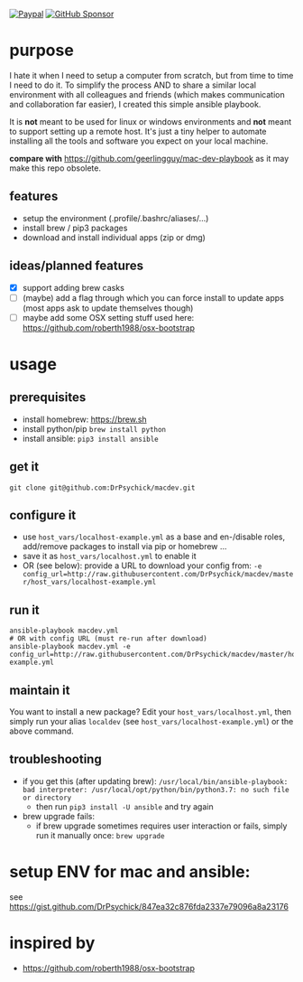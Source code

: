 [![Paypal](https://img.shields.io/badge/donate-paypal-00457c.svg?logo=paypal)](https://www.paypal.com/cgi-bin/webscr?cmd=_s-xclick&hosted_button_id=FTXDN7LCDWUEA&source=url)
[![GitHub Sponsor](https://img.shields.io/badge/github-sponsor-blue?logo=github)](https://github.com/sponsors/DrPsychick)

# purpose
I hate it when I need to setup a computer from scratch, but from time to time I need to do it. To simplify the process AND to share a similar local environment with all colleagues and friends (which makes communication and collaboration far easier), I created this simple ansible playbook.

It is **not** meant to be used for linux or windows environments and **not** meant to support setting up a remote host. It's just a tiny helper to automate installing all the tools and software you expect on your local machine.

**compare with** https://github.com/geerlingguy/mac-dev-playbook as it may make this repo obsolete.

## features
* setup the environment (.profile/.bashrc/aliases/...)
* install brew / pip3 packages
* download and install individual apps (zip or dmg)

## ideas/planned features
* [x] support adding brew casks
* [ ] (maybe) add a flag through which you can force install to update apps (most apps ask to update themselves though)
* [ ] maybe add some OSX setting stuff used here: https://github.com/roberth1988/osx-bootstrap

# usage
## prerequisites
* install homebrew: https://brew.sh
* install python/pip `brew install python`
* install ansible: `pip3 install ansible`

## get it
`git clone git@github.com:DrPsychick/macdev.git` 

## configure it
* use `host_vars/localhost-example.yml` as a base and en-/disable roles, add/remove packages to install via pip or homebrew ...
* save it as `host_vars/localhost.yml` to enable it
* OR (see below): provide a URL to download your config from: `-e config_url=http://raw.githubusercontent.com/DrPsychick/macdev/master/host_vars/localhost-example.yml`

## run it
```shell
ansible-playbook macdev.yml
# OR with config URL (must re-run after download)
ansible-playbook macdev.yml -e config_url=http://raw.githubusercontent.com/DrPsychick/macdev/master/host_vars/localhost-example.yml
```

## maintain it
You want to install a new package? Edit your `host_vars/localhost.yml`, then simply run your alias `localdev` (see `host_vars/localhost-example.yml`) or the above command.

## troubleshooting
* if you get this (after updating brew): `/usr/local/bin/ansible-playbook: bad interpreter: /usr/local/opt/python/bin/python3.7: no such file or directory`
  * then run `pip3 install -U ansible` and try again
* brew upgrade fails: 
  * if brew upgrade sometimes requires user interaction or fails, simply run it manually once: `brew upgrade`

# setup ENV for mac and ansible:
see https://gist.github.com/DrPsychick/847ea32c876fda2337e79096a8a23176

# inspired by
* https://github.com/roberth1988/osx-bootstrap
